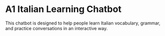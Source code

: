 # A1 Italian Learning Chatbot

This chatbot is designed to help people learn Italian vocabulary, grammar, and practice conversations in an interactive way.
